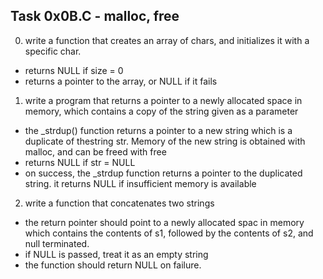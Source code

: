 ## Task 0x0B.C - malloc, free
  0. write a function that creates an array of chars, and initializes it with a specific char.
   * returns NULL if size = 0
   * returns a pointer to the array, or NULL if it fails
  1. write a program that returns a pointer to a newly allocated space in memory, which contains a copy of the string given as a
     parameter
   * the _strdup() function returns a pointer to a new string which is a duplicate of thestring str. Memory of the new string is
     obtained with malloc, and can be freed with free
   * returns NULL if str = NULL
   * on success, the _strdup function returns a pointer to the duplicated string. it returns NULL if insufficient memory is 
     available
  2. write a function that concatenates two strings
   * the return pointer should point to a newly allocated spac in memory which contains the contents of s1, followed by the
     contents of s2, and null terminated.
   * if NULL is passed, treat it as an empty string
   * the function should return NULL on failure.
